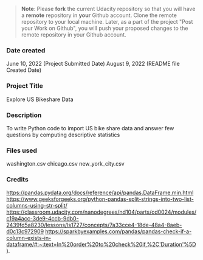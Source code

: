>**Note**: Please **fork** the current Udacity repository so that you will have a **remote** repository in **your** Github account. Clone the remote repository to your local machine. Later, as a part of the project "Post your Work on Github", you will push your proposed changes to the remote repository in your Github account.

### Date created
June 10, 2022 (Project Submitted Date)
August 9, 2022 (README file Created Date)

### Project Title
Explore US Bikeshare Data

### Description
To write Python code to import US bike share data and answer few questions by computing descriptive statistics

### Files used
washington.csv
chicago.csv
new_york_city.csv


### Credits
https://pandas.pydata.org/docs/reference/api/pandas.DataFrame.min.html
https://www.geeksforgeeks.org/python-pandas-split-strings-into-two-list-columns-using-str-split/
https://classroom.udacity.com/nanodegrees/nd104/parts/cd0024/modules/c19a4acc-3de9-4ccb-9db0-2439fd5a8230/lessons/ls1727/concepts/7a33cce4-18de-48a4-8aeb-d0c13c972909
https://sparkbyexamples.com/pandas/pandas-check-if-a-column-exists-in-dataframe/#:~:text=In%20order%20to%20check%20if,%2C'Duration'%5D).

